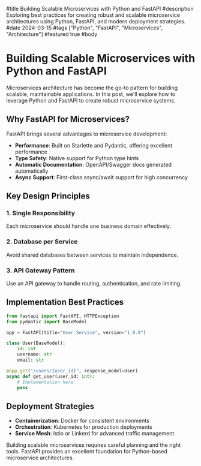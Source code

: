 #title
Building Scalable Microservices with Python and FastAPI
#description
Exploring best practices for creating robust and scalable microservice architectures using Python, FastAPI, and modern deployment strategies.
#date
2024-03-15
#tags
["Python", "FastAPI", "Microservices", "Architecture"]
#featured
true
#body

# Building Scalable Microservices with Python and FastAPI

Microservices architecture has become the go-to pattern for building scalable, maintainable applications. In this post, we'll explore how to leverage Python and FastAPI to create robust microservice systems.

## Why FastAPI for Microservices?

FastAPI brings several advantages to microservice development:

- **Performance**: Built on Starlette and Pydantic, offering excellent performance
- **Type Safety**: Native support for Python type hints
- **Automatic Documentation**: OpenAPI/Swagger docs generated automatically
- **Async Support**: First-class async/await support for high concurrency

## Key Design Principles

### 1. Single Responsibility
Each microservice should handle one business domain effectively.

### 2. Database per Service
Avoid shared databases between services to maintain independence.

### 3. API Gateway Pattern
Use an API gateway to handle routing, authentication, and rate limiting.

## Implementation Best Practices

```python
from fastapi import FastAPI, HTTPException
from pydantic import BaseModel

app = FastAPI(title="User Service", version="1.0.0")

class User(BaseModel):
    id: int
    username: str
    email: str

@app.get("/users/{user_id}", response_model=User)
async def get_user(user_id: int):
    # Implementation here
    pass
```

## Deployment Strategies

- **Containerization**: Docker for consistent environments
- **Orchestration**: Kubernetes for production deployments
- **Service Mesh**: Istio or Linkerd for advanced traffic management

Building scalable microservices requires careful planning and the right tools. FastAPI provides an excellent foundation for Python-based microservice architectures.